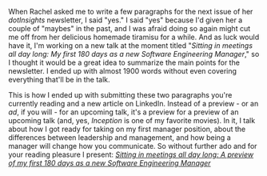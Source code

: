 When Rachel asked me to write a few paragraphs for the next issue of her _dotInsights_ newsletter, I said "yes."
I said "yes" because I'd given her a couple of "maybes" in the past, and I was afraid doing so again might cut me off from her delicious homemade tiramisu for a while.
And as luck would have it, I'm working on a new talk at the moment titled "_Sitting in meetings all day long: My first 180 days as a new Software Engineering Manager_," so I thought it would be a great idea to summarize the main points for the newsletter.
I ended up with almost 1900 words without even covering everything that'll be in the talk.

This is how I ended up with submitting these two paragraphs you're currently reading and a new article on LinkedIn.
Instead of a preview - or an _ad_, if you will - for an upcoming talk, it's a preview for a preview of an upcoming talk (and, yes, _Inception_ is one of my favorite movies).
In it, I talk about how I got ready for taking on my first manager position, about the differences between leadership and management, and how being a manager will change how you communicate.
So without further ado and for your reading pleasure I present: [_Sitting in meetings all day long: A preview of my first 180 days as a new Software Engineering Manager_](https://www.youtube.com/watch?v=dQw4w9WgXcQ)